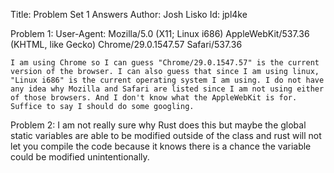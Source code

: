 Title: Problem Set 1 Answers
Author: Josh Lisko
Id: jpl4ke


Problem 1:
User-Agent: Mozilla/5.0 (X11; Linux i686) AppleWebKit/537.36 (KHTML, like Gecko) Chrome/29.0.1547.57 Safari/537.36

	I am using Chrome so I can guess "Chrome/29.0.1547.57" is the current version of the browser. I can also guess that since I am using linux, "Linux i686" is the current operating system I am using. I do not have any idea why Mozilla and Safari are listed since I am not using either of those browsers. And I don't know what the AppleWebKit is for. Suffice to say I should do some googling.


Problem 2:
	I am not really sure why Rust does this but maybe the global static variables are able to be modified outside of the class and rust will not let you compile the code because it knows there is a chance the variable could be modified unintentionally. 


